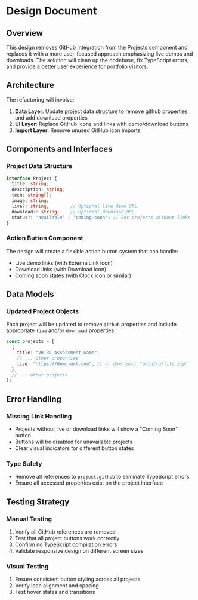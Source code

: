 # Design Document

## Overview

This design removes GitHub integration from the Projects component and replaces it with a more user-focused approach emphasizing live demos and downloads. The solution will clean up the codebase, fix TypeScript errors, and provide a better user experience for portfolio visitors.

## Architecture

The refactoring will involve:
1. **Data Layer**: Update project data structure to remove github properties and add download properties
2. **UI Layer**: Replace GitHub icons and links with demo/download buttons
3. **Import Layer**: Remove unused GitHub icon imports

## Components and Interfaces

### Project Data Structure
```typescript
interface Project {
  title: string;
  description: string;
  tech: string[];
  image: string;
  live?: string;        // Optional live demo URL
  download?: string;    // Optional download URL
  status?: 'available' | 'coming-soon'; // For projects without links
}
```

### Action Button Component
The design will create a flexible action button system that can handle:
- Live demo links (with ExternalLink icon)
- Download links (with Download icon)
- Coming soon states (with Clock icon or similar)

## Data Models

### Updated Project Objects
Each project will be updated to remove `github` properties and include appropriate `live` and/or `download` properties:

```typescript
const projects = [
  {
    title: "VR 3D Assessment Game",
    // ... other properties
    live: "https://demo-url.com", // or download: "path/to/file.zip"
  },
  // ... other projects
];
```

## Error Handling

### Missing Link Handling
- Projects without live or download links will show a "Coming Soon" button
- Buttons will be disabled for unavailable projects
- Clear visual indicators for different button states

### Type Safety
- Remove all references to `project.github` to eliminate TypeScript errors
- Ensure all accessed properties exist on the project interface

## Testing Strategy

### Manual Testing
1. Verify all GitHub references are removed
2. Test that all project buttons work correctly
3. Confirm no TypeScript compilation errors
4. Validate responsive design on different screen sizes

### Visual Testing
1. Ensure consistent button styling across all projects
2. Verify icon alignment and spacing
3. Test hover states and transitions